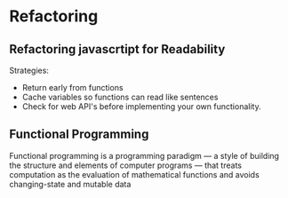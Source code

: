 # Refactoring
## Refactoring javascrtipt for Readability
Strategies:

* Return early from functions
* Cache variables so functions can read like sentences
* Check for web API's before implementing your own functionality.

## Functional Programming

Functional programming is a programming paradigm — a style of building the structure and elements of computer programs — that treats computation as the evaluation of mathematical functions and avoids changing-state and mutable data